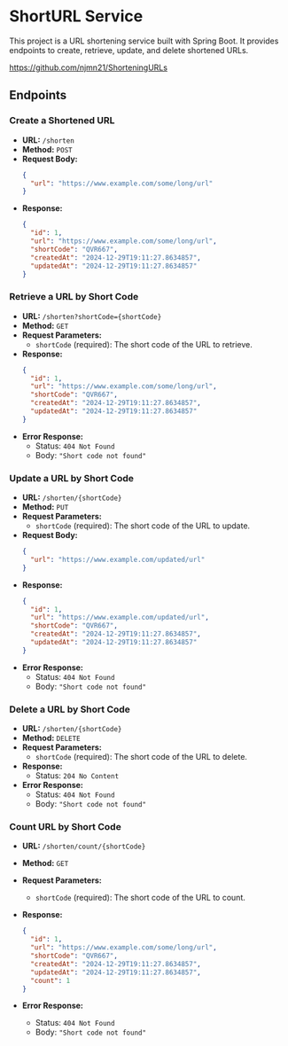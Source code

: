 
# ShortURL Service

This project is a URL shortening service built with Spring Boot. It provides endpoints to create, retrieve, update, and delete shortened URLs.

https://github.com/njmn21/ShorteningURLs

## Endpoints

### Create a Shortened URL

- **URL:** `/shorten`
- **Method:** `POST`
- **Request Body:**
  ```json
  {
    "url": "https://www.example.com/some/long/url"
  }

- **Response:**
  ```json
  {
    "id": 1,
    "url": "https://www.example.com/some/long/url",
    "shortCode": "QVR667",
    "createdAt": "2024-12-29T19:11:27.8634857",
    "updatedAt": "2024-12-29T19:11:27.8634857"
  }
  ```

### Retrieve a URL by Short Code

- **URL:** `/shorten?shortCode={shortCode}`
- **Method:** `GET`
- **Request Parameters:**
  - `shortCode` (required): The short code of the URL to retrieve.
- **Response:**
  ```json
  {
    "id": 1,
    "url": "https://www.example.com/some/long/url",
    "shortCode": "QVR667",
    "createdAt": "2024-12-29T19:11:27.8634857",
    "updatedAt": "2024-12-29T19:11:27.8634857"
  }
  ```
- **Error Response:**
  - Status: `404 Not Found`
  - Body: `"Short code not found"`

### Update a URL by Short Code

- **URL:** `/shorten/{shortCode}`
- **Method:** `PUT`
- **Request Parameters:**
  - `shortCode` (required): The short code of the URL to update.
- **Request Body:**
  ```json
  {
    "url": "https://www.example.com/updated/url"
  }
  ```
- **Response:**
  ```json
  {
    "id": 1,
    "url": "https://www.example.com/updated/url",
    "shortCode": "QVR667",
    "createdAt": "2024-12-29T19:11:27.8634857",
    "updatedAt": "2024-12-29T19:11:27.8634857"
  }
  ```
- **Error Response:**
  - Status: `404 Not Found`
  - Body: `"Short code not found"`

### Delete a URL by Short Code

- **URL:** `/shorten/{shortCode}`
- **Method:** `DELETE`
- **Request Parameters:**
  - `shortCode` (required): The short code of the URL to delete.
- **Response:**
  - Status: `204 No Content`
- **Error Response:**
  - Status: `404 Not Found`
  - Body: `"Short code not found"`

### Count URL by Short Code

- **URL:** `/shorten/count/{shortCode}`
- **Method:** `GET`
- **Request Parameters:**
  - `shortCode` (required): The short code of the URL to count.

- **Response:**
  ```json
  {
    "id": 1,
    "url": "https://www.example.com/some/long/url",
    "shortCode": "QVR667",
    "createdAt": "2024-12-29T19:11:27.8634857",
    "updatedAt": "2024-12-29T19:11:27.8634857",
    "count": 1
  }
  ```
- **Error Response:**
  - Status: `404 Not Found`
  - Body: `"Short code not found"`
